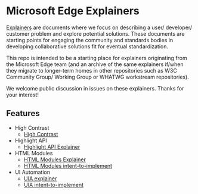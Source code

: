 # Microsoft Edge Explainers

[Explainers](https://w3ctag.github.io/explainers) are documents where we focus on describing a user/ developer/ customer problem and explore potential solutions. These documents are starting points for engaging the community and standards bodies in developing collaborative solutions fit for eventual standardization.

This repo is intended to be a starting place for explainers originating from the Microsoft Edge team (and an archive of the same explainers if/when they migrate to longer-term homes in other repositories such as W3C Community Group/ Working Group or WHATWG workstream repositories).

We welcome public discussion in issues on these explainers. Thanks for your interest! 

## Features

* High Contrast
  * [High Contrast](HighContrast/explainer.md)
* Highlight API
  * [Highlight API Explainer](highlight/explainer.md)
* HTML Modules
  * [HTML Modules Explainer](HTMLModules/explainer.md)
  * [HTML Modules intent-to-implement](HTMLModules/i2i.md)
* UI Automation
  * [UIA explainer](UIA/explainer.md)
  * [UIA intent-to-implement](UIA/i2i.md)